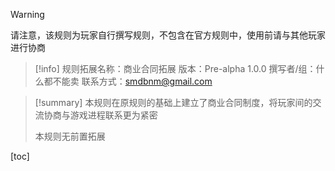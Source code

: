 > [!Warning]
> 请注意，该规则为玩家自行撰写规则，不包含在官方规则中，使用前请与其他玩家进行协商

>[!info]
>规则拓展名称：商业合同拓展
>版本：Pre-alpha 1.0.0
>撰写者/组：什么都不能卖
>联系方式：smdbnm@gmail.com

>[!summary]
>本规则在原规则的基础上建立了商业合同制度，将玩家间的交流协商与游戏进程联系更为紧密
>
>本规则无前置拓展

[toc]













